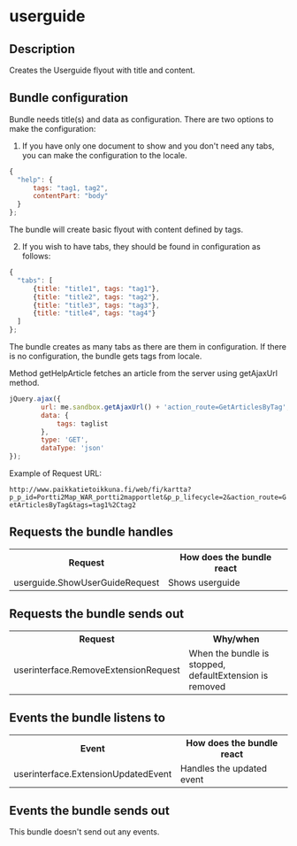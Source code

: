 # userguide

## Description

Creates the Userguide flyout with title and content. 

## Bundle configuration

Bundle needs title(s) and data as configuration. There are two options to make the configuration:

1) If you have only one document to show and you don't need any tabs, you can make the configuration to the locale. 

```javascript
{
  "help": {
      tags: "tag1, tag2",
      contentPart: "body"
  }
};
```
The bundle will create basic flyout with content defined by tags.

2) If you wish to have tabs, they should be found in configuration as follows:

```javascript
{
  "tabs": [
      {title: "title1", tags: "tag1"},
      {title: "title2", tags: "tag2"},
      {title: "title3", tags: "tag3"},
      {title: "title4", tags: "tag4"}
  ]
};
```
The bundle creates as many tabs as there are them in configuration. If there is no configuration, the bundle gets tags from locale.

Method getHelpArticle fetches an article from the server using getAjaxUrl method. 

```javascript
jQuery.ajax({
        url: me.sandbox.getAjaxUrl() + 'action_route=GetArticlesByTag',
        data: {
            tags: taglist
        },
        type: 'GET',
        dataType: 'json'
});
```
Example of Request URL:

`http://www.paikkatietoikkuna.fi/web/fi/kartta?p_p_id=Portti2Map_WAR_portti2mapportlet&p_p_lifecycle=2&action_route=GetArticlesByTag&tags=tag1%2Ctag2`


## Requests the bundle handles

<table class="table">
  <tr>
    <th>Request</th><th>How does the bundle react</th>
  </tr>
  <tr>
    <td>userguide.ShowUserGuideRequest</td><td>Shows userguide</td>
  </tr>
</table>

## Requests the bundle sends out

<table class="table">
  <tr>
    <th>Request</th><th>Why/when</th>
  </tr>
  <tr>
    <td>userinterface.RemoveExtensionRequest</td><td>When the bundle is stopped, defaultExtension is removed</td>
  </tr>
</table>

## Events the bundle listens to

<table class="table">
  <tr>
    <th>Event</th><th>How does the bundle react</th>
  </tr>
  <tr>
    <td>userinterface.ExtensionUpdatedEvent</td><td>Handles the updated event</td>
  </tr>
</table>

## Events the bundle sends out

This bundle doesn't send out any events.
